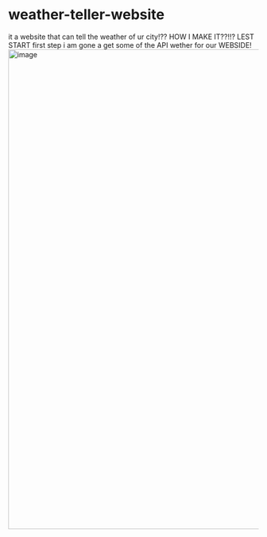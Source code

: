 # weather-teller-website
it a website that can tell the weather of ur city!??
HOW I MAKE IT??!!? 
LEST START
first step i am gone a get some of the API wether for our WEBSIDE!
<img width="1847" height="965" alt="image" src="https://github.com/user-attachments/assets/c58dd10e-eedc-49ca-bdfc-1c90ec22def7" />
